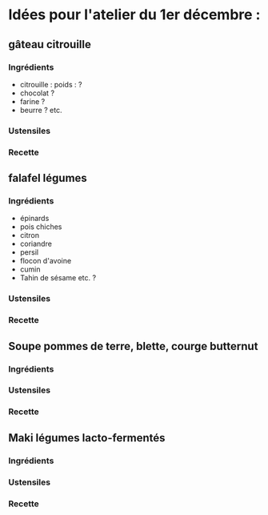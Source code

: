 # Idées pour l'atelier du 1er décembre : 
## gâteau citrouille
### Ingrédients

* citrouille : poids : ?
* chocolat ?
* farine ?
* beurre ?
etc.

### Ustensiles

### Recette

## falafel légumes
### Ingrédients
* épinards
* pois chiches
* citron
* coriandre
* persil
* flocon d'avoine
* cumin
* Tahin de sésame
etc. ?

### Ustensiles

### Recette

## Soupe pommes de terre, blette, courge butternut

### Ingrédients
### Ustensiles
### Recette

## Maki légumes lacto-fermentés

### Ingrédients
### Ustensiles
### Recette

